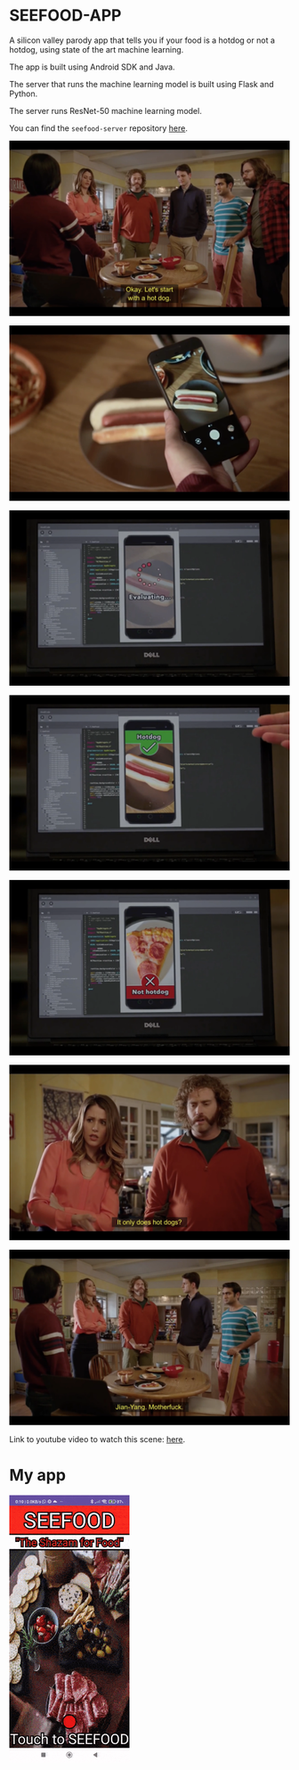 # SEEFOOD-APP

A silicon valley parody app that tells you if your food is a hotdog or not a hotdog, using state of the art machine learning.

The app is built using Android SDK and Java.

The server that runs the machine learning model is built using Flask and Python.

The server runs ResNet-50 machine learning model.

You can find the `seefood-server` repository [here](https://github.com/ShlomiRex/seefood-server).

![](README-resources/1.png)

![](README-resources/2.png)

![](README-resources/3.png)

![](README-resources/4.png)

![](README-resources/5.png)

![](README-resources/6.png)

![](README-resources/7.png)

Link to youtube video to watch this scene: [here](https://www.youtube.com/watch?v=vIci3C4JkL0).

# My app

![](README-resources/my_app.gif)


